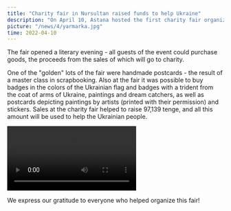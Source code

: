 ```yaml
---
title: "Charity fair in Nursultan raised funds to help Ukraine"
description: "On April 10, Astana hosted the first charity fair organized by the Humanitarian Aid Headquarters for Ukraine"
picture: "/news/4/yarmarka.jpg"
time: 2022-04-10
---
```


<NewsHeader :frontmatter="frontmatter"/>

The fair opened a literary evening - all guests of the event could purchase goods, the proceeds from the sales of which will go to charity.

One of the "golden" lots of the fair were handmade postcards - the result of a master class in scrapbooking. Also at the fair it was possible to buy badges in the colors of the Ukrainian flag and badges with a trident from the coat of arms of Ukraine, paintings and dream catchers, as well as postcards depicting paintings by artists (printed with their permission) and stickers. Sales at the charity fair helped to raise 97,139 tenge, and all this amount will be used to help the Ukrainian people.

<video controls="controls">
  <source src="/news/4/yarmarka.mp4">
</video>

We express our gratitude to everyone who helped organize this fair!